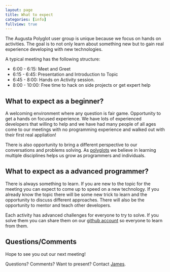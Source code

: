```yaml
---
layout: page
title: What to expect
categories: [info]
fullview: true
---
```



The Augusta Polyglot user group is unique because we focus on hands on activities.  The goal is to not only learn about something new but to gain real experience developing with new technologies.

A typical meeting has the following structure:
- 6:00 - 6:15: Meet and Greet
- 6:15 - 6:45: Presentation and Introduction to Topic
- 6:45 - 8:00: Hands on Activity session.
- 8:00 - 10:00: Free time to hack on side projects or get expert help

## What to expect as a beginner?
A welcoming environment where any question is fair game.  Opportunity to get a hands on focused experience.  We have lots of experienced developers that willing to help and we have had many people of all ages come to our meetings with no programming experience and walked out with their first real appliation!

There is also opportunity to bring a different perspective to our conversations and problems solving.  As [polyglots](http://augusta-polyglot.github.io/about.html) we believe in learning multiple disciplines helps us grow as programmers and individuals.

## What to expect as a advanced programmer?
There is always something to learn.  If you are new to the topic for the meeting you can expect to come up to speed on a new technology. If you already know the topic there will be some new trick to learn and the opportunity to discuss different approaches.  There will also be the opportunity to mentor and teach other developers.

Each activity has advanced challenges for everyone to try to solve.  If you solve them you can share them on our [github account](https://github.com/Augusta-Polyglot) so everyone to learn from them.

## Questions/Comments
Hope to see you out our next meeting!

Questions? Comments? Want to present?  Contact [James](mailto:jsturtevant@gmail.com).
